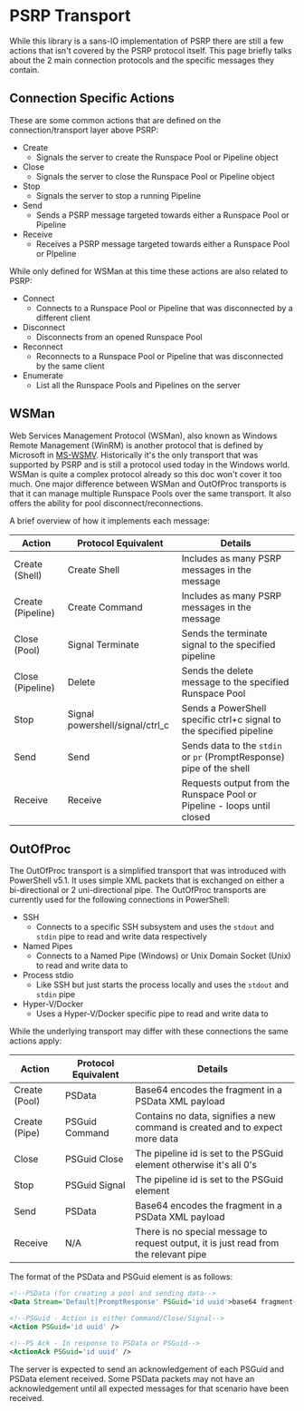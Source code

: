 # PSRP Transport

While this library is a sans-IO implementation of PSRP there are still a few actions that isn't covered by the PSRP protocol itself.
This page briefly talks about the 2 main connection protocols and the specific messages they contain.

## Connection Specific Actions

These are some common actions that are defined on the connection/transport layer above PSRP:

+ Create
  + Signals the server to create the Runspace Pool or Pipeline object
+ Close
  + Signals the server to close the Runspace Pool or Pipeline object
+ Stop
  + Signals the server to stop a running Pipeline
+ Send
  + Sends a PSRP message targeted towards either a Runspace Pool or Pipeline
+ Receive
  + Receives a PSRP message targeted towards either a Runspace Pool or PIpeline

While only defined for WSMan at this time these actions are also related to PSRP:

+ Connect
  + Connects to a Runspace Pool or Pipeline that was disconnected by a different client
+ Disconnect
  + Disconnects from an opened Runspace Pool
+ Reconnect
  + Reconnects to a Runspace Pool or Pipeline that was disconnected by the same client
+ Enumerate
  + List all the Runspace Pools and Pipelines on the server


## WSMan

Web Services Management Protocol (WSMan), also known as Windows Remote Management (WinRM) is another protocol that is defined by Microsoft in [MS-WSMV](https://docs.microsoft.com/en-us/openspecs/windows_protocols/ms-wsmv/055dc36b-db2a-41ae-a47b-82cbfa0b4a92).
Historically it's the only transport that was supported by PSRP and is still a protocol used today in the Windows world.
WSMan is quite a complex protocol already so this doc won't cover it too much.
One major difference between WSMan and OutOfProc transports is that it can manage multiple Runspace Pools over the same transport.
It also offers the ability for pool disconnect/reconnections.

A brief overview of how it implements each message:

|Action|Protocol Equivalent|Details|
|-|-|-|
|Create (Shell)|Create Shell|Includes as many PSRP messages in the message|
|Create (Pipeline)|Create Command|Includes as many PSRP messages in the message|
|Close (Pool)|Signal Terminate|Sends the terminate signal to the specified pipeline|
|Close (Pipeline)|Delete|Sends the delete message to the specified Runspace Pool|
|Stop|Signal powershell/signal/ctrl_c|Sends a PowerShell specific ctrl+c signal to the specified pipeline|
|Send|Send|Sends data to the `stdin` or `pr` (PromptResponse) pipe of the shell|
|Receive|Receive|Requests output from the Runspace Pool or Pipeline - loops until closed|


## OutOfProc

The OutOfProc transport is a simplified transport that was introduced with PowerShell v5.1.
It uses simple XML packets that is exchanged on either a bi-directional or 2 uni-directional pipe.
The OutOfProc transports are currently used for the following connections in PowerShell:

+ SSH
  + Connects to a specific SSH subsystem and uses the `stdout` and `stdin` pipe to read and write data respectively
+ Named Pipes
  + Connects to a Named Pipe (Windows) or Unix Domain Socket (Unix) to read and write data to
+ Process stdio
  + Like SSH but just starts the process locally and uses the `stdout` and `stdin` pipe
+ Hyper-V/Docker
  + Uses a Hyper-V/Docker specific pipe to read and write data to

While the underlying transport may differ with these connections the same actions apply:

|Action|Protocol Equivalent|Details|
|-|-|-|
|Create (Pool)|PSData|Base64 encodes the fragment in a PSData XML payload|
|Create (Pipe)|PSGuid Command|Contains no data, signifies a new command is created and to expect more data|
|Close|PSGuid Close|The pipeline id is set to the PSGuid element otherwise it's all 0's|
|Stop|PSGuid Signal|The pipeline id is set to the PSGuid element|
|Send|PSData|Base64 encodes the fragment in a PSData XML payload|
|Receive|N/A|There is no special message to request output, it is just read from the relevant pipe|

The format of the PSData and PSGuid element is as follows:

```xml
<!--PSData (for creating a pool and sending data-->
<Data Stream='Default|PromptResponse' PSGuid='id uuid'>base64 fragment(s)</Data>

<!--PSGuid - Action is either Command/Close/Signal-->
<Action PSGuid='id uuid' />

<!--PS Ack - In response to PSData or PSGuid-->
<ActionAck PSGuid='id uuid' />
```

The server is expected to send an acknowledgement of each PSGuid and PSData element received.
Some PSData packets may not have an acknowledgement until all expected messages for that scenario have been received.
